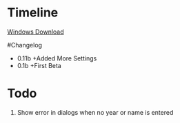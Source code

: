 # Timeline

[Windows Download](https://github.com/danwinkler/timeline/blob/master/dtimeline.exe)

#Changelog

* 0.11b
	+Added More Settings
* 0.1b 
	+First Beta

# Todo

1. Show error in dialogs when no year or name is entered